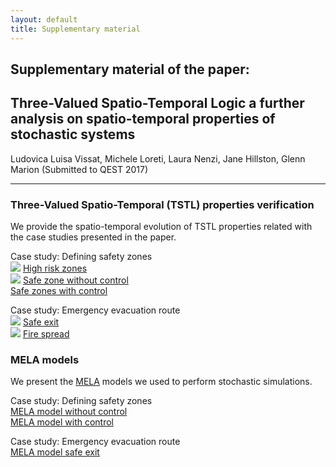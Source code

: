 ```yaml
---
layout: default
title: Supplementary material
---
```


## Supplementary material of the paper: <br />
## Three-Valued Spatio-Temporal Logic a further analysis on spatio-temporal properties of stochastic systems <br />
Ludovica Luisa Vissat,  Michele Loreti, Laura Nenzi, Jane Hillston, Glenn Marion (Submitted to QEST 2017) 

---
### Three-Valued Spatio-Temporal (TSTL) properties verification
We provide the spatio-temporal evolution of TSTL properties related with the case studies presented in the paper. <br />

Case study: Defining safety zones<br />
<img src="http://latex.codecogs.com/gif.latex?\psi_{risk}:=\overset{\sim}{\underset{}{\boxbox}}_{[1,1]}\psi_{fire10}" border="0"> 
[High risk zones](https://drive.google.com/open?id=0B6Jk3sy4LnqwWmFJTzhESGdnNGs) <br />
<img src="http://latex.codecogs.com/gif.latex?\psi_{area}:=\psi_{pos}\overset{\sim}{\underset{}{\wedge}}\psi_{safe}" border="0"> 
[Safe zone without control](https://drive.google.com/open?id=0B6Jk3sy4LnqwVHBBajBoQ0JQZTQ) <br />
[Safe zones with control](https://drive.google.com/open?id=0B6Jk3sy4LnqwdmJxa2ExdWc1SE0) <br />

Case study: Emergency evacuation route<br />
<img src="http://latex.codecogs.com/gif.latex?\psi_{safe}:=\psi_{occ}\overset{\sim}{\underset{}{\wedge}}\psi_{fire} " border="0"> 
[Safe exit](https://drive.google.com/open?id=0B6Jk3sy4LnqwanFRMXU4bmVTTVE)<br />
<img src="http://latex.codecogs.com/gif.latex?\psi_{fire}:=\mathcal{P}_{>0.2}(\varphi_{fire})" border="0"> 
[Fire spread](https://drive.google.com/open?id=0B6Jk3sy4LnqwMnppWEc2YjJaeEU) <br />

### MELA models
We present the [MELA](https://arxiv.org/abs/1610.08171) models we used to perform stochastic simulations.<br />

Case study: Defining safety zones <br />
[MELA model without control](https://ludovicalv.github.io/MELA1/)<br />
[MELA model with control](https://ludovicalv.github.io/MELA1C/)<br />

Case study: Emergency evacuation route<br />
[MELA model safe exit](https://ludovicalv.github.io/MELA2/)<br />





